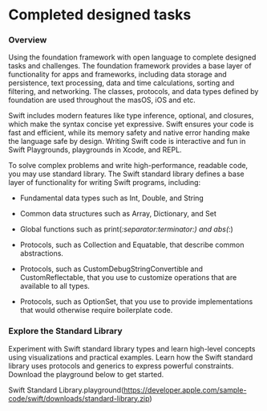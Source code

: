 # Completed designed tasks

### Overview
Using the foundation framework with open language to complete designed tasks and challenges. The foundation framework provides a base layer of functionality for apps and frameworks, including data storage and persistence, text processing, data and time calculations, sorting and filtering, and networking. The classes, protocols, and data types defined by foundation are used throughout the masOS, iOS and etc.

Swift includes modern features like type inference, optional, and closures, which make the syntax concise yet expressive. Swift ensures your code is fast and efficient, while its memory safety and native error handing make the language safe by design. Writing Swift code is interactive and fun in Swift Playgrounds, playgrounds in Xcode, and REPL.

To solve complex problems and write high-performance, readable code, you may use standard library. The Swift standard library defines a base layer of functionality for writing Swift programs, including:

*	Fundamental data types such as Int, Double, and String

*	Common data structures such as Array, Dictionary, and Set
*	Global functions such as print(_:separator:terminator:) and abs(_:)
* Protocols, such as Collection and Equatable, that describe common abstractions.
*	Protocols, such as CustomDebugStringConvertible and CustomReflectable, that you use to customize operations that are available to all types.
*	Protocols, such as OptionSet, that you use to provide implementations that would otherwise require boilerplate code.

### Explore the Standard Library
Experiment with Swift standard library types and learn high-level concepts using visualizations and practical examples. Learn how the Swift standard library uses protocols and generics to express powerful constraints. Download the playground below to get started.

Swift Standard Library.playground(https://developer.apple.com/sample-code/swift/downloads/standard-library.zip)

